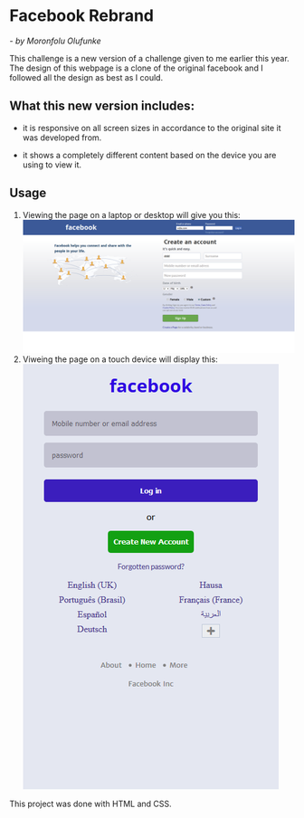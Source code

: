 # Facebook Rebrand

_- by Moronfolu Olufunke_

This challenge is a new version of a challenge given to me earlier this year.
The design of this webpage is a clone of the original facebook and I followed all the design as best as I could.

## What this new version includes:

-  it is responsive on all screen sizes in accordance to the original site it was developed from.

-  it shows a completely different content based on the device you are using to view it.

## Usage

1. Viewing the page on a laptop or desktop will give you this:
   ![Laptop Design preview for Facebook Rebranding page](./design/laptop-design.png)
2. Viweing the page on a touch device will display this:
   ![Touch Screen Design preview for Facebook Rebranding page](./design/touchscreen-design.png)

This project was done with HTML and CSS.
